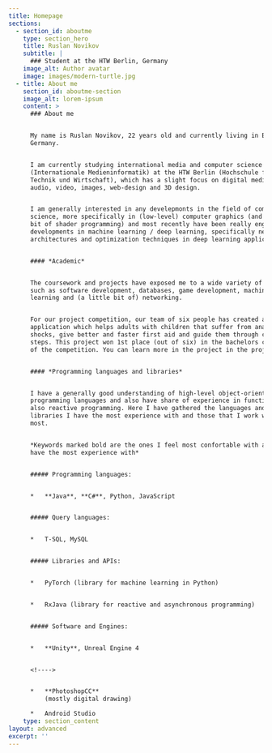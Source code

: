 ```yaml
---
title: Homepage
sections:
  - section_id: aboutme
    type: section_hero
    title: Ruslan Novikov
    subtitle: |
      ### Student at the HTW Berlin, Germany
    image_alt: Author avatar
    image: images/modern-turtle.jpg
  - title: About me
    section_id: aboutme-section
    image_alt: lorem-ipsum
    content: >
      ### About me


      My name is Ruslan Novikov, 22 years old and currently living in Berlin,
      Germany.


      I am currently studying international media and computer science
      (Internationale Medieninformatik) at the HTW Berlin (Hochschule für
      Technik und Wirtschaft), which has a slight focus on digital media like
      audio, video, images, web-design and 3D design.


      I am generally interested in any develepmonts in the field of computer
      science, more specifically in (low-level) computer graphics (and a little
      bit of shader programming) and most recently have been really enganged in
      developments in machine learning / deep learning, specifically network
      architectures and optimization techniques in deep learning applications.


      #### *Academic*


      The coursework and projects have exposed me to a wide variety of fields
      such as software development, databases, game development, machine
      learning and (a little bit of) networking.


      For our project competition, our team of six people has created an Android
      application which helps adults with children that suffer from anaphylactic
      shocks, give better and faster first aid and guide them through critical
      steps. This project won 1st place (out of six) in the bachelors category
      of the competition. You can learn more in the project in the project tab.


      #### *Programming languages and libraries*


      I have a generally good understanding of high-level object-oriented
      programming languages and also have share of experience in functional and
      also reactive programming. Here I have gathered the languages and
      libraries I have the most experience with and those that I work with the
      most.


      *Keywords marked bold are the ones I feel most confortable with and / or
      have the most experience with*


      ##### Programming languages:


      *   **Java**, **C#**, Python, JavaScript


      ##### Query languages:


      *   T-SQL, MySQL


      ##### Libraries and APIs:


      *   PyTorch (library for machine learning in Python)


      *   RxJava (library for reactive and asynchronous programming)


      ##### Software and Engines:


      *   **Unity**, Unreal Engine 4


      <!---->


      *   **PhotoshopCC**
          (mostly digital drawing)

      *   Android Studio
    type: section_content
layout: advanced
excerpt: ''
---
```

